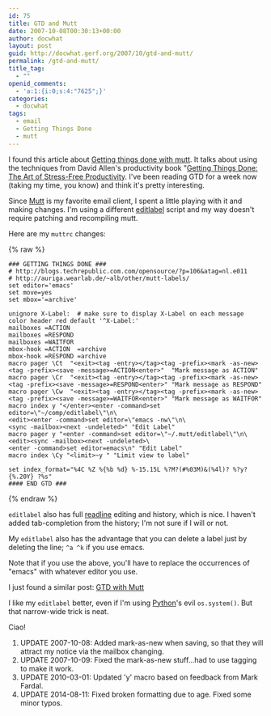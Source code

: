 ```yaml
---
id: 75
title: GTD and Mutt
date: 2007-10-08T00:30:13+00:00
author: docwhat
layout: post
guid: http://docwhat.gerf.org/2007/10/gtd-and-mutt/
permalink: /gtd-and-mutt/
title_tag:
  - ""
openid_comments:
  - 'a:1:{i:0;s:4:"7625";}'
categories:
  - docwhat
tags:
  - email
  - Getting Things Done
  - mutt
---
```

I found this article about [Getting things done with mutt](http://blogs.techrepublic.com.com/opensource/?p=106&tag=nl.e011). It talks about using the techniques from David Allen's productivity book "[Getting Things Done: The Art of Stress-Free Productivity](http://amzn.com/0142000280?tag=thedocwha-20). I've been reading GTD for a week now (taking my time, you know) and think it's pretty interesting.

Since [Mutt](http://mutt.org/) is my favorite email client, I spent a little playing with it and making changes. I'm using a different [editlabel](http://docwhat.gerf.org/files/2007/10/editlabel) script and my way doesn't require patching and recompiling mutt.

Here are my `muttrc` changes:

{% raw %}
```
### GETTING THINGS DONE ###
# http://blogs.techrepublic.com.com/opensource/?p=106&atag=nl.e011
# http://auriga.wearlab.de/~alb/other/mutt-labels/
set editor='emacs'
set move=yes
set mbox='=archive'

unignore X-Label:  # make sure to display X-Label on each message
color header red default '^X-Label:'
mailboxes =ACTION
mailboxes =RESPOND
mailboxes =WAITFOR
mbox-hook =ACTION  =archive
mbox-hook =RESPOND =archive
macro pager \Ct  "<exit><tag -entry></tag><tag -prefix><mark -as-new><tag -prefix><save -message>=ACTION<enter>"  "Mark message as ACTION"
macro pager \Cr  "<exit><tag -entry></tag><tag -prefix><mark -as-new><tag -prefix><save -message>=RESPOND<enter>" "Mark message as RESPOND"
macro pager \Cw  "<exit><tag -entry></tag><tag -prefix><mark -as-new><tag -prefix><save -message>=WAITFOR<enter>" "Mark message as WAITFOR"
macro index y "</enter><enter -command>set editor=\"~/comp/editlabel\"\n\
<edit><enter -command>set editor=\"emacs -nw\"\n\
<sync -mailbox><next -undeleted>" "Edit Label"
macro pager y "<enter -command>set editor=\"~/.mutt/editlabel\"\n\
<edit><sync -mailbox><next -undeleted>\
<enter -command>set editor=emacs\n" "Edit Label"
macro index \Cy "<limit>~y " "Limit view to label"

set index_format="%4C %Z %{%b %d} %-15.15L %?M?(#%03M)&(%4l)? %?y?{%.20Y} ?%s"
#### END GTD ###
```
{% endraw %}

`editlabel` also has full [readline](http://en.wikipedia.org/wiki/Readline) editing and history, which is nice. I haven't added tab-completion from the history; I'm not sure if I will or not.

My `editlabel` also has the advantage that you can delete a label just by deleting the line; `^a ^k` if you use emacs.

Note that if you use the above, you'll have to replace the occurrences of "emacs" with whatever editor you use.

I just found a similar post: [GTD with Mutt](http://footils.org/cms/show/59)

I like my `editlabel` better, even if I'm using [Python](http://python.org/)'s evil `os.system()`. But that narrow-wide trick is neat.

Ciao!

1.  UPDATE 2007-10-08: Added mark-as-new when saving, so that they will attract my notice via the mailbox changing.
2.  UPDATE 2007-10-09: Fixed the mark-as-new stuff...had to use tagging to make it work.
3.  UPDATE 2010-03-01: Updated 'y' macro based on feedback from Mark Fardal.
4.  UPDATE 2014-08-11: Fixed broken formatting due to age. Fixed some minor typos.
</limit></enter></next></sync></edit></enter></next></sync></enter></edit></enter></save></tag></mark></tag></exit></enter></save></tag></mark></tag></exit></enter></save></tag></mark></tag></exit>
